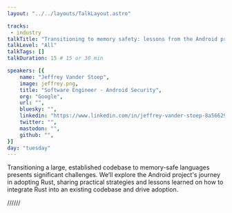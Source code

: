 ```yaml
---
layout: "../../layouts/TalkLayout.astro"

tracks: 
 - industry
talkTitle: "Transitioning to memory safety: lessons from the Android project"
talkLevel: "All"
talkTags: []
talkDuration: 15 # 15 or 30 min

speakers: [{
    name: "Jeffrey Vander Stoep",
    image: jeffrey.png,
    title: "Software Engineer - Android Security",
    org: "Google",
    url: "",
    bluesky: "",
    linkedin: "https://www.linkedin.com/in/jeffrey-vander-stoep-8a56629/",
    twitter: "",
    mastodon: "",
    github: "",
}]
day: "tuesday"
---
```


Transitioning a large, established codebase to memory-safe languages presents significant challenges. We’ll explore the Android project's journey in adopting Rust, sharing practical strategies and lessons learned on how to integrate Rust into an existing codebase and drive adoption.

////// <!-- sepatator between abstract and bio -->

